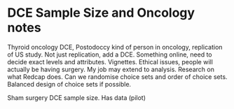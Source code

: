 # DCE Sample Size and Oncology notes

Thyroid oncology DCE, Postodoccy kind of person in oncology, replication of US study. Not just replication, add a DCE. Something online, need to decide exact levels and attributes. Vignettes. Ethical issues, people will actually be having surgery. My job may extend to analysis. Research on what Redcap does. Can we randomise choice sets and order of choice sets. Balanced design of choice sets if possible.

Sham surgery DCE sample size. Has data (pilot)
